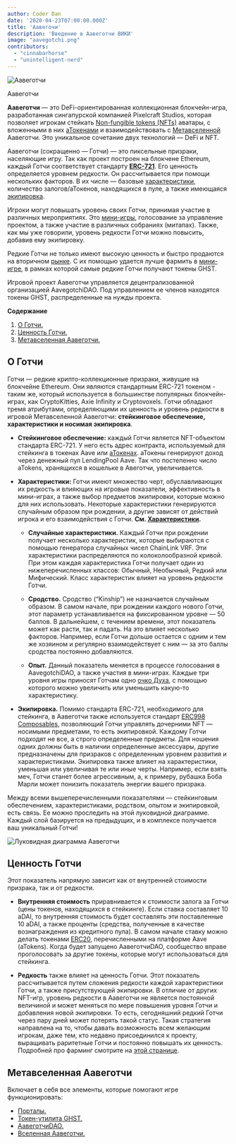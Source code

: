 ```yaml
---
author: Coder Dan
date: '2020-04-23T07:00:00.000Z'
title: 'Аавегочи'
description: 'Введение в Аавеготчи ВИКИ'
image: "aavegotchi.png"
contributors:
  - "cinnabarhorse"
  - "unintelligent-nerd"
---
```


<div class="headerImageContainer">
<img class="headerImage" src="/aavegotchi.png" alt="Аавеготчи" />
<p class="headerImageText">Аавеготчи</p>
</div>

**Аавеготчи** — это DeFi-ориентированная коллекционная блокчейн-игра, разработанная сингапурской компанией Pixelcraft Studios, которая позволяет игрокам стейкать [Non-fungible tokens (NFTs)](/glossary#non-fungible-token) аватары, с вложенными в них [аТокенами](/atokens) и взаимодействовать с [Метавселенной](/metaverse) Аавеготчи. Это уникальное сочетание двух технологий — DeFi и NFT.

Аавеготчи (сокращенно — Готчи) — это пиксельные призраки, населяющие игру. Так как проект построен на блокчене Ethereum, каждый Готчи соответствует стандарту [**ERC-721**](/glossary#erc-721). Его ценность определяется уровнем редкости. Он рассчитывается при помощи нескольких факторов. В их числе — базовые [характеристики](/traits), количество залогов/аТокенов, находящихся в пуле, а также имеющаяся [экипировка](/wearables).

Игроки могут повышать уровень своих Готчи, принимая участие в различных мероприятиях. Это [мини-игры](/minigames), голосование за управление проектом, а также участие в различных собраниях (митапах). Также, как мы уже говорили, уровень редкости Готчи можно повысить, добавив ему экипировку.

Редкие Готчи не только имеют высокую ценность и быстро продаются на вторичном [рынке](/baazaar). С их помощью удается лучше фармить в [мини-игре](/rarity-farming), в рамках которой самые редкие Готчи получают токены GHST.

Игровой проект Аавеготчи управляется децентрализованной организацией AavegotchiDAO. Под управлением ее членов находятся токены GHST, распределенные на нужды проекта.

<div class="contentsBox">

**Содержание**

<ol>
<li><a href=#about-aavegotchis>О Готчи.</a></li>
<li><a href=#aavegotchi-value>Ценность Готчи.</a></li>
<li><a href=#the-aavegotchi-universe>Метавселенная Аавеготчи.</a></li>
</ol>

</div>

## О Готчи
Готчи — редкие крипто-коллекционные призраки, живущие на блокчейне Ethereum. Они являются стандартным  ERC-721 токеном - таким же, который используется в большинстве популярных блокчейн-играх, как CryptoKitties, Axie Infinity и Cryptovoxels. Готчи обладают тремя атрибутами, определяющими их ценность и уровень редкости в игровой Метавселенной Аавеготчи: **стейкинговое обеспечение, характеристики и носимая экипировка**.

*  **Стейкинговое обеспечение:** каждый Готчи является NFT-объектом стандарта ERC-721.  У него есть адрес контракта, используемый для стейкинга в токенах Aave или [аТокенах](/atokens). аТокены генерируют доход через денежный пул LendingPool Aave. Так что постепенно число aTokens, хранящихся в кошельке в Авеготчи, увеличивается.


*  **Характеристики:** Готчи имеют множество черт, обуславливающих их редкость и влияющих на игровые показатели, эффективность в мини-играх, а также выбор предметов экипировки, которые можно для них использовать. Некоторые характеристики генерируются случайным образом при рождении, а другие зависят от действий игрока и его взаимодействия с Готчи. **См. [Характеристики](/traits).**

    * **Случайные характеристики.** Каждый Готчи при рождении получает несколько характеристик, которые выбираются с помощью генератора случайных чисел ChainLink VRF. Эти характеристики распределяются по колоколообразной кривой. При этом каждая характеристика Готчи получает один из нижеперечисленных классов: Обычный, Необычный, Редкий или Мифический. Класс характеристик влияет на уровень редкости Готчи.

    *  **Сродство.** Сродство (“Kinship”) не назначается случайным образом. В самом начале, при рождении каждого нового Готчи, этот параметр устанавливается на фиксированном уровне — 50 баллов. В дальнейшем, с течением времени, этот показатель может как расти, так и падать. На это влияет несколько факторов. Например, если Готчи дольше остается с одним и тем же хозяином и регулярно взаимодействует с ним — за это баллы сродства постоянно добавляются.

    *  **Опыт.** Данный показатель меняется в процессе голосования в AavegotchiDAO, а также участия в мини-играх. Каждые три уровня игры приносят Готчам одно [очко Духа](/glossary#spirit-point), с помощью которого можно увеличить или уменьшить какую-то характеристику.

* **Экипировка.** Помимо стандарта ERC-721, необходимого для стейкинга, в Аавеготчи также используется стандарт [ERC998 Composables](/glossary#erc-998), позволяющий Готчи управлять дочерними NFT — носимыми предметами, то есть экипировкой. Каждому Готчи подходят не все, а строго определенные предметы. Для ношения одних должны быть в наличии определенные аксессуары, другие предназначены для призраков с определенным уровнем развития и характеристиками. Экипировка также влияет на характеристики, уменьшая или увеличивая те или иные черты. Например, если взять меч, Готчи станет более агрессивным, а, к примеру, рубашка Боба Марли может понизить показатель энергии вашего призрака.

Между всеми вышеперечисленными показателями — стейкинговым обеспечением, характеристиками, родством, опытом и экипировкой, есть связь. Ее можно проследить на этой луковидной диаграмме. Каждый слой базируется на предыдущих, и в комплексе получается ваш уникальный Готчи!

<img class = "bodyImage" src = "/introduction/aavegotchi-onion-diagram.png" alt = "Луковидная диаграмма Аавеготчи" />

## Ценность Готчи
Этот показатель напрямую зависит как от внутренней стоимости призрака, так и от редкости.

* **Внутренняя стоимость** приравнивается к стоимости залога за Готчи (цены токенов, находящихся в стейкинге). Если ставка составляет 10 aDAI, то внутренняя стоимость будет составлять эти поставленные 10 aDAI, а также проценты (средства, полученные в качестве вознаграждения из кредитного пула). В самом начале ставку можно делать токенами [ERC20](/glossary#erc-20), перечисленными на платформе Aave (aTokens). Когда будет запущено АавеготчиDAO, сообщество вправе проголосовать за другие токены, которые могут использоваться для стейкинга.

* **Редкость** также влияет на ценность Готчи. Этот показатель рассчитывается путем сложения редкости каждой характеристики Готчи, а также присутствующей экипировки. В отличие от других NFT-игр, уровень редкости в Аавеготчи не является постоянной величиной и может меняться по мере повышения уровня Готчи и добавления новой экипировки. То есть, сегодняшний редкий Готчи через пару дней может потерять такой статус. Такая стратегия направлена на то, чтобы давать возможность всем желающим игрокам, даже тем, кто недавно присоединился к проекту, выращивать раритетные Готчи и постоянно повышать их ценность. Подробней про фарминг смотрите на [этой странице](/rarity-farming).

## Метавселенная Аавеготчи
Включает в себя все элементы, которые помогают игре функционировать:
* [Порталы.](/portals)
* [Токен-утилита GHST.](/ghst)
* [АавеготчиDAO.](/dao)
* [Вселенная Аавеготчи.](/metaverse)